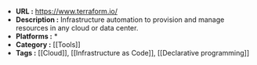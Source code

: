 - **URL :** https://www.terraform.io/
- **Description :** Infrastructure automation to provision and manage resources in any cloud or data center.
- **Platforms :** *
- **Category :** [[Tools]]
- **Tags :** [[Cloud]], [[Infrastructure as Code]], [[Declarative programming]]